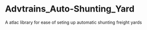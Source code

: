 # Advtrains_Auto-Shunting_Yard
 A atlac library for ease of seting up automatic shunting freight yards
